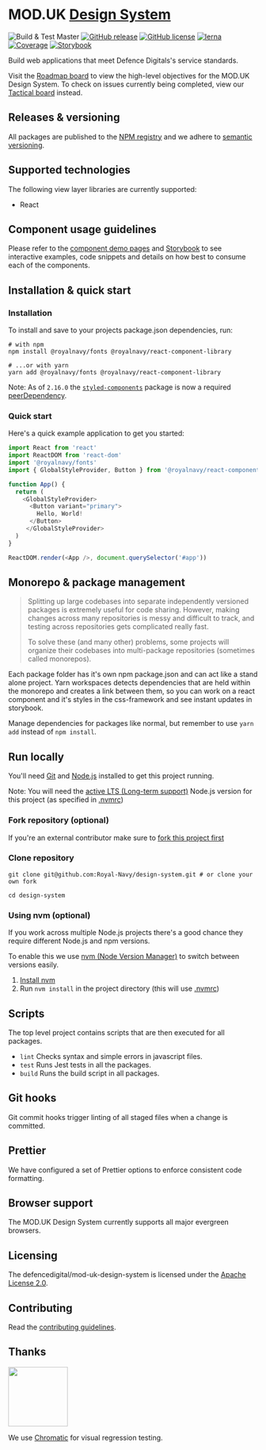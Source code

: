# MOD.UK [Design System](https://design-system.digital.mod.uk/)

 ![Build & Test Master](https://github.com/defencedigital/mod-uk-design-system/workflows/Build%20&%20Test%20Master/badge.svg)
 [![GitHub release](https://img.shields.io/github/release/royal-navy/design-system.svg)](https://github.com/defencedigital/mod-uk-design-system/releases) [![GitHub license](https://img.shields.io/badge/license-Apache%202-blue.svg)](https://github.com/design-system/blob/master/LICENSE) [![lerna](https://img.shields.io/badge/maintained%20with-lerna-cc00ff.svg)](https://lerna.js.org/) [![Coverage](https://sonarcloud.io/api/project_badges/measure?project=defencedigital_mod-uk-design-system&metric=coverage)](https://sonarcloud.io/dashboard?id=defencedigital_mod-uk-design-system) [![Storybook](https://cdn.jsdelivr.net/gh/storybookjs/brand@master/badge/badge-storybook.svg)](http://storybook.design-system.digital.mod.uk)

Build web applications that meet Defence Digitals's service standards.

Visit the [Roadmap board](https://github.com/defencedigital/mod-uk-design-system/projects/7) to view the high-level objectives for the MOD.UK Design System. To check on issues currently being completed, view our [Tactical board](https://github.com/defencedigital/mod-uk-design-system/projects/6) instead.

## Releases & versioning

All packages are published to the [NPM registry](https://www.npmjs.com/search?q=%40defencedigital) and we adhere to [semantic versioning](https://semver.org/).

## Supported technologies

The following view layer libraries are currently supported:

- React

## Component usage guidelines

Please refer to the [component demo pages](design-system.digital.mod.uk/components) and [Storybook](http://storybook.design-system.digital.mod.uk/) to see interactive examples, code snippets and details on how best to consume each of the components.

## Installation & quick start

### Installation

To install and save to your projects package.json dependencies, run:

```
# with npm
npm install @royalnavy/fonts @royalnavy/react-component-library

# ...or with yarn
yarn add @royalnavy/fonts @royalnavy/react-component-library
```

Note: As of `2.16.0` the [`styled-components`](https://github.com/styled-components/styled-components) package is now a required [peerDependency](https://nodejs.org/en/blog/npm/peer-dependencies/).

### Quick start

Here's a quick example application to get you started:

```javascript
import React from 'react'
import ReactDOM from 'react-dom'
import '@royalnavy/fonts'
import { GlobalStyleProvider, Button } from '@royalnavy/react-component-library'

function App() {
  return (
    <GlobalStyleProvider>
      <Button variant="primary">
        Hello, World!
      </Button>
     </GlobalStyleProvider>
  )
}

ReactDOM.render(<App />, document.querySelector('#app'))
```

## Monorepo & package management

>Splitting up large codebases into separate independently versioned packages is extremely useful for code sharing. However, making changes across many repositories is messy and difficult to track, and testing across repositories gets complicated really fast.
>
>To solve these (and many other) problems, some projects will organize their codebases into multi-package repositories (sometimes called monorepos).

Each package folder has it's own npm package.json and can act like a stand alone project. Yarn workspaces detects dependencies that are held within the monorepo and creates a link between them, so you can work on a react component and it's styles in the css-framework and see instant updates in storybook.

Manage dependencies for packages like normal, but remember to use `yarn add` instead of `npm install`.

## Run locally

You'll need [Git](https://help.github.com/articles/set-up-git/) and [Node.js](https://nodejs.org/en/) installed to get this project running.

Note: You will need the [active LTS (Long-term support)](https://github.com/nodejs/Release#release-schedule) Node.js version for this project (as specified in [.nvmrc](./.nvmrc))

### Fork repository (optional)
If you're an external contributor make sure to [fork this project first](https://help.github.com/articles/fork-a-repo/)

### Clone repository
```
git clone git@github.com:Royal-Navy/design-system.git # or clone your own fork

cd design-system
```

### Using nvm (optional)
If you work across multiple Node.js projects there's a good chance they require different Node.js and npm versions.

To enable this we use [nvm (Node Version Manager)](https://github.com/creationix/nvm) to switch between versions easily.

1. [Install nvm](https://github.com/creationix/nvm#installation)
2. Run `nvm install` in the project directory (this will use [.nvmrc](./.nvmrc))

## Scripts

The top level project contains scripts that are then executed for all packages.

- `lint`  Checks syntax and simple errors in javascript files.
- `test`  Runs Jest tests in all the packages.
- `build` Runs the build script in all packages.

## Git hooks

Git commit hooks trigger linting of all staged files when a change is committed.

## Prettier

We have configured a set of Prettier options to enforce consistent code formatting.

## Browser support

The MOD.UK Design System currently supports all major evergreen browsers.

## Licensing

The defencedigital/mod-uk-design-system is licensed under the [Apache License 2.0](https://github.com/defencedigital/mod-uk-design-system/blob/master/LICENSE).

## Contributing
Read the [contributing guidelines](docs/contributing.md).

## Thanks

<a href="https://www.chromaticqa.com/"><img src="https://cdn-images-1.medium.com/letterbox/147/36/50/50/1*oHHjTjInDOBxIuYHDY2gFA.png?source=logoAvatar-d7276495b101---37816ec27d7a" width="120"/></a>

We use [Chromatic](https://www.chromaticqa.com/) for visual regression testing.
